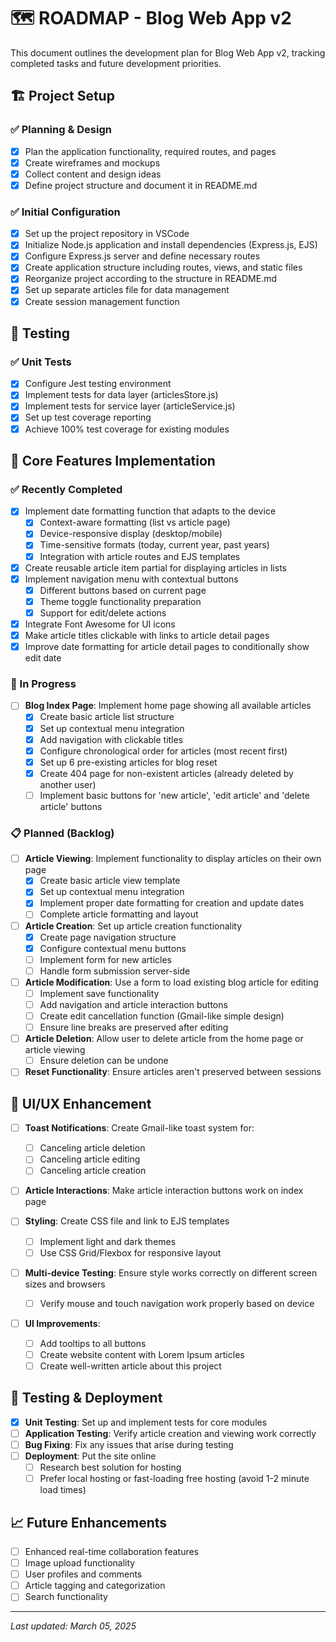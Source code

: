 # 🗺️ ROADMAP - Blog Web App v2

This document outlines the development plan for Blog Web App v2, tracking completed tasks and future development priorities.

## 🏗️ Project Setup

### ✅ Planning & Design
- [x] Plan the application functionality, required routes, and pages
- [x] Create wireframes and mockups
- [x] Collect content and design ideas
- [x] Define project structure and document it in README.md

### ✅ Initial Configuration
- [x] Set up the project repository in VSCode
- [x] Initialize Node.js application and install dependencies (Express.js, EJS)
- [x] Configure Express.js server and define necessary routes
- [x] Create application structure including routes, views, and static files
- [x] Reorganize project according to the structure in README.md
- [x] Set up separate articles file for data management
- [x] Create session management function

## 🧪 Testing

### ✅ Unit Tests
- [x] Configure Jest testing environment
- [x] Implement tests for data layer (articlesStore.js)
- [x] Implement tests for service layer (articleService.js)
- [x] Set up test coverage reporting
- [x] Achieve 100% test coverage for existing modules

## 🚧 Core Features Implementation

### ✅ Recently Completed
- [x] Implement date formatting function that adapts to the device
  - [x] Context-aware formatting (list vs article page)
  - [x] Device-responsive display (desktop/mobile)
  - [x] Time-sensitive formats (today, current year, past years)
  - [x] Integration with article routes and EJS templates
- [x] Create reusable article item partial for displaying articles in lists
- [x] Implement navigation menu with contextual buttons
  - [x] Different buttons based on current page
  - [x] Theme toggle functionality preparation
  - [x] Support for edit/delete actions
- [x] Integrate Font Awesome for UI icons
- [x] Make article titles clickable with links to article detail pages
- [x] Improve date formatting for article detail pages to conditionally show edit date

### 🔄 In Progress
- [ ] **Blog Index Page**: Implement home page showing all available articles
  - [x] Create basic article list structure
  - [x] Set up contextual menu integration
  - [x] Add navigation with clickable titles
  - [x] Configure chronological order for articles (most recent first)
  - [x] Set up 6 pre-existing articles for blog reset
  - [x] Create 404 page for non-existent articles (already deleted by another user)
  - [ ] Implement basic buttons for 'new article', 'edit article' and 'delete article' buttons

### 📋 Planned (Backlog)
- [ ] **Article Viewing**: Implement functionality to display articles on their own page
  - [x] Create basic article view template
  - [x] Set up contextual menu integration
  - [x] Implement proper date formatting for creation and update dates
  - [ ] Complete article formatting and layout
  
- [ ] **Article Creation**: Set up article creation functionality
  - [x] Create page navigation structure
  - [x] Configure contextual menu buttons
  - [ ] Implement form for new articles
  - [ ] Handle form submission server-side
  
- [ ] **Article Modification**: Use a form to load existing blog article for editing
  - [ ] Implement save functionality
  - [ ] Add navigation and article interaction buttons
  - [ ] Create edit cancellation function (Gmail-like simple design)
  - [ ] Ensure line breaks are preserved after editing
  
- [ ] **Article Deletion**: Allow user to delete article from the home page or article viewing
  - [ ] Ensure deletion can be undone
  
- [ ] **Reset Functionality**: Ensure articles aren't preserved between sessions

## 🎨 UI/UX Enhancement

- [ ] **Toast Notifications**: Create Gmail-like toast system for:
  - [ ] Canceling article deletion
  - [ ] Canceling article editing
  - [ ] Canceling article creation
  
- [ ] **Article Interactions**: Make article interaction buttons work on index page
  
- [ ] **Styling**: Create CSS file and link to EJS templates
  - [ ] Implement light and dark themes
  - [ ] Use CSS Grid/Flexbox for responsive layout
  
- [ ] **Multi-device Testing**: Ensure style works correctly on different screen sizes and browsers
  - [ ] Verify mouse and touch navigation work properly based on device
  
- [ ] **UI Improvements**:
  - [ ] Add tooltips to all buttons
  - [ ] Create website content with Lorem Ipsum articles
  - [ ] Create well-written article about this project

## 🧪 Testing & Deployment

- [x] **Unit Testing**: Set up and implement tests for core modules
- [ ] **Application Testing**: Verify article creation and viewing work correctly  
- [ ] **Bug Fixing**: Fix any issues that arise during testing
- [ ] **Deployment**: Put the site online
  - [ ] Research best solution for hosting
  - [ ] Prefer local hosting or fast-loading free hosting (avoid 1-2 minute load times)

## 📈 Future Enhancements

- [ ] Enhanced real-time collaboration features
- [ ] Image upload functionality
- [ ] User profiles and comments
- [ ] Article tagging and categorization
- [ ] Search functionality

---

*Last updated: March 05, 2025*